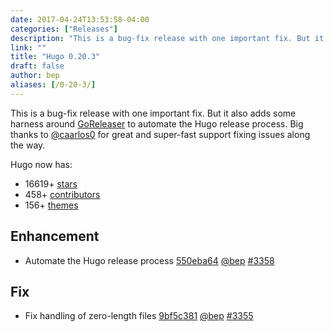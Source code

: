 ```yaml
---
date: 2017-04-24T13:53:58-04:00
categories: ["Releases"]
description: "This is a bug-fix release with one important fix. But it also adds some harness around GoReleaser"
link: ""
title: "Hugo 0.20.3"
draft: false
author: bep
aliases: [/0-20-3/]
---
```


This is a bug-fix release with one important fix. But it also adds some harness around [GoReleaser](https://github.com/goreleaser/goreleaser) to automate the Hugo release process. Big thanks to [@caarlos0](https://github.com/caarlos0) for great and super-fast support fixing issues along the way.

Hugo now has:

* 16619&#43; [stars](https://github.com/gohugoio/hugo/stargazers)
* 458&#43; [contributors](https://github.com/gohugoio/hugo/graphs/contributors)
* 156&#43; [themes](http://themes.gohugo.io/)

## Enhancement

* Automate the Hugo release process [550eba64](https://github.com/gohugoio/hugo/commit/550eba64705725eb54fdb1042e0fb4dbf6f29fd0) [@bep](https://github.com/bep) [#3358](https://github.com/gohugoio/hugo/issues/3358) 

## Fix

* Fix handling of zero-length files [9bf5c381](https://github.com/gohugoio/hugo/commit/9bf5c381b6b3e69d4d8dbfd7a40074ac44792bbf) [@bep](https://github.com/bep) [#3355](https://github.com/gohugoio/hugo/issues/3355) 